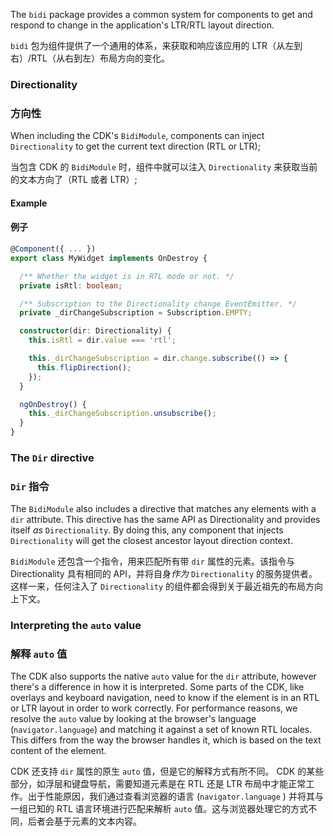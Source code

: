 The `bidi` package provides a common system for components to get and respond to change in the
application's LTR/RTL layout direction.

`bidi` 包为组件提供了一个通用的体系，来获取和响应该应用的 LTR（从左到右）/RTL（从右到左）布局方向的变化。

### Directionality

### 方向性

When including the CDK's `BidiModule`, components can inject `Directionality` to get the current
text direction (RTL or LTR);

当包含 CDK 的 `BidiModule` 时，组件中就可以注入 `Directionality` 来获取当前的文本方向了（RTL 或者 LTR）;

#### Example

#### 例子

```ts
@Component({ ... })
export class MyWidget implements OnDestroy {

  /** Whether the widget is in RTL mode or not. */
  private isRtl: boolean;

  /** Subscription to the Directionality change EventEmitter. */
  private _dirChangeSubscription = Subscription.EMPTY;

  constructor(dir: Directionality) {
    this.isRtl = dir.value === 'rtl';

    this._dirChangeSubscription = dir.change.subscribe(() => {
      this.flipDirection();
    });
  }

  ngOnDestroy() {
    this._dirChangeSubscription.unsubscribe();
  }
}
```

### The `Dir` directive

### `Dir` 指令

The `BidiModule` also includes a directive that matches any elements with a `dir` attribute. This
directive has the same API as Directionality and provides itself _as_ `Directionality`. By doing
this, any component that injects `Directionality` will get the closest ancestor layout direction
context.

`BidiModule` 还包含一个指令，用来匹配所有带 `dir` 属性的元素。该指令与 Directionality 具有相同的 API，并将自身*作为* `Directionality` 的服务提供者。这样一来，任何注入了 `Directionality` 的组件都会得到关于最近祖先的布局方向上下文。

### Interpreting the `auto` value

### 解释 `auto` 值

The CDK also supports the native `auto` value for the `dir` attribute, however there's a difference
in how it is interpreted. Some parts of the CDK, like overlays and keyboard navigation, need to know
if the element is in an RTL or LTR layout in order to work correctly. For performance reasons, we
resolve the `auto` value by looking at the browser's language (`navigator.language`) and matching
it against a set of known RTL locales. This differs from the way the browser handles it, which is
based on the text content of the element.

CDK 还支持 `dir` 属性的原生 `auto` 值，但是它的解释方式有所不同。 CDK 的某些部分，如浮层和键盘导航，需要知道元素是在 RTL 还是 LTR 布局中才能正常工作。出于性能原因，我们通过查看浏览器的语言 (`navigator.language` ) 并将其与一组已知的 RTL 语言环境进行匹配来解析 `auto` 值。这与浏览器处理它的方式不同，后者会基于元素的文本内容。